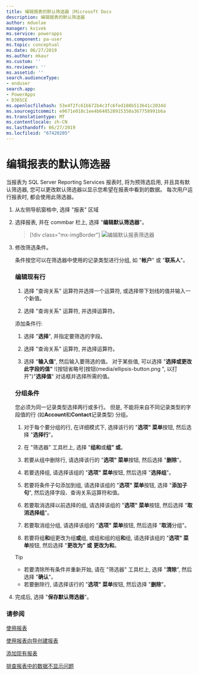 ```yaml
---
title: 编辑报表的默认筛选器 |Microsoft Docs
description: 编辑报表的默认筛选器
author: mduelae
manager: kvivek
ms.service: powerapps
ms.component: pa-user
ms.topic: conceptual
ms.date: 06/27/2019
ms.author: mkaur
ms.custom: ''
ms.reviewer: ''
ms.assetid: ''
search.audienceType:
- enduser
search.app:
- PowerApps
- D365CE
ms.openlocfilehash: 53e4f2fc61bb72b4c3fc6fed188b513641c2034d
ms.sourcegitcommit: e9671e018c1ee4b640528915350a367758991b6a
ms.translationtype: MT
ms.contentlocale: zh-CN
ms.lasthandoff: 06/27/2019
ms.locfileid: "67420205"
---
```

# <a name="edit-the-default-filter-of-a-report"></a>编辑报表的默认筛选器

当报表为 SQL Server Reporting Services 报表时, 将为预筛选启用, 并且具有默认筛选器, 您可以更改默认筛选器以显示您希望在报表中看到的数据。 每次用户运行报表时, 都会使用此筛选器。

1. 从左侧导航窗格中, 选择 "报表" 区域
2. 选择报表, 并在 commbar 栏上, 选择 "**编辑默认筛选器**"。

     > [!div class="mx-imgBorder"]
     > ![编辑默认报表筛选器](media/edit_filter.png "编辑默认报表筛选器")
  
3. 修改筛选条件。  
  
   条件按您可以在筛选器中使用的记录类型进行分组, 如 "**帐户**" 或 "**联系人**"。  
  
   ### <a name="to-edit-an-existing-row"></a>编辑现有行
   1. 选择 "查询关系" 运算符并选择一个运算符, 或选择带下划线的值并输入一个新值。  
  
   2. 选择 "查询关系" 运算符, 并选择运算符。  
  
   添加条件行:  

   1.  选择 "**选择**", 并指定要筛选的字段。  

   2.  选择 "查询关系" 运算符, 并选择运算符。  

   3.  选择 "**输入值**", 然后输入要筛选的值。 对于某些值, 可以选择 "**选择或更改此字段的值"** ![按钮省略号]按钮(media/ellipsis-button.png ", 以打开")"**选择值**" 对话框并选择所需的值。  

   ### <a name="to-group-criteria"></a>分组条件
   您必须为同一记录类型选择两行或多行。 但是, 不能将来自不同记录类型的字段值的行 (如**Account**和**Contact**记录类型) 分组。  

   1.  对于每个要分组的行, 在详细模式下, 选择该行的 "**选项" 菜单**按钮, 然后选择 "**选择行**"。  

   2.  在 "筛选器" 工具栏上, 选择 "**组和**或**组" 或**。  

   3.  若要从组中删除行, 请选择该行的 "**选项" 菜单**按钮, 然后选择 "**删除**"。  

   4.  若要选择组, 请选择该组的 "**选项" 菜单**按钮, 然后选择 "**选择组**"。  

   5.  若要将条件子句添加到组, 请选择该组的 "**选项" 菜单**按钮, 选择 "**添加子句**", 然后选择字段、查询关系运算符和值。  

   6.  若要取消选择以前选择的组, 请选择该组的 "**选项" 菜单**按钮, 然后选择 "**取消选择组**"。  

   7.  若要取消组分组, 请选择该组的 "**选项" 菜单**按钮, 然后选择 "**取消**分组"。  

   8.  若要将组**和**组更改为组**或**组, 或组和组的组**和**组, 请选择该组的 "**选项" 菜单**按钮, 然后选择 "**更改为" 或** **更改为和**。  

   > [!TIP]
   > - 若要清除所有条件并重新开始, 请在 "筛选器" 工具栏上, 选择 "**清除**", 然后选择 "**确认**"。  
   > - 若要删除行, 请选择该行的 "**选项" 菜单**按钮, 然后选择 "**删除**"。  
  
4. 完成后, 选择 "**保存默认筛选器**"。



### <a name="see-also"></a>请参阅
[使用报表](work-with-reports.md) 

[使用报表向导创建报表](create-report-with-wizard.md)

[添加现有报表](add-existing-report.md)

[排查报表中的数据不显示问题](troubleshoot-reports.md)

